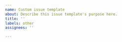 ```yaml
---
name: Custom issue template
about: Describe this issue template's purpose here.
title: ''
labels: other
assignees: ''

---
```



